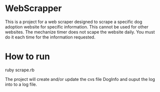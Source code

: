 # WebScrapper
This is a project for a web scraper designed to scrape a specific dog adoption website for specific information. This cannot be used for other websites. The mechanize timer does not scape the website daily. You must do it each time for the information requested. 

# How to run
ruby scrape.rb

The project will create and/or update the cvs file DogInfo and ouput the log into to a log file. 
